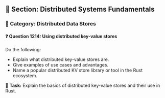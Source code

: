 ## 📘 Section: Distributed Systems Fundamentals  
### 🔹 Category: Distributed Data Stores  
#### ❓ Question 1214: Using distributed key-value stores

Do the following:

- Explain what distributed key-value stores are.
- Give examples of use cases and advantages.
- Name a popular distributed KV store library or tool in the Rust ecosystem.

🔧 **Task:** Explain the basics of distributed key-value stores and their use in Rust.

